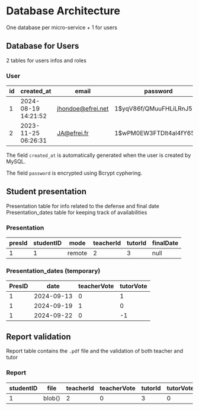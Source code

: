 # Database Architecture

One database per micro-service + 1 for users

## Database for Users
2 tables for users infos and roles

### User

| id | created_at          | email             | password                   | role      | username        |
|----|---------------------|-------------------|----------------------------|-----------|-----------------|
| 1  | 2024-08-19 14:21:52 | jhondoe@efrei.net | $1$$yqV86f/QMuuFHLiLRnJ5R1 | STUDENT   | Jhon Doe        |
| 2  | 2023-11-25 06:26:31 | JA@efrei.fr       | $1$$wPM0EW3FTDlt4aI4fY65Z0 | TEACHER   | Jacque Augustin |  

The field `created_at` is automatically generated when the user is created by MySQL.

The field `password` is encrypted using Bcrypt cyphering. 


## Student presentation
Presentation table for info related to the defense and final date
Presentation_dates table for keeping track of availabilities

### Presentation
| presId | studentID | mode | teacherId | tutorId |  finalDate |
| -- | --- | --- | ---- | ------ | --- |
| 1 | 1 | remote | 2 | 3 |  null |

### Presentation_dates (temporary)
| PresID | date  | teacherVote | tutorVote |
| ---- | ---  | --- | --- |
|  1  | 2024-09-13 | 0 |  1 |
|  1  | 2024-09-19 | 1 | 0 |
|  1  | 2024-09-22 | 0 | -1 |

## Report validation
Report table contains the `.pdf` file and the validation of both teacher and tutor

### Report
| studentID | file | teacherId | teacherVote | tutorId |  tutorVote | upload_date | 
| --- | --- | ---- | ------ | --- | --- | --- |
| 1 | blob() | 2 | 0 | 3 | 0 |  2024 | 



